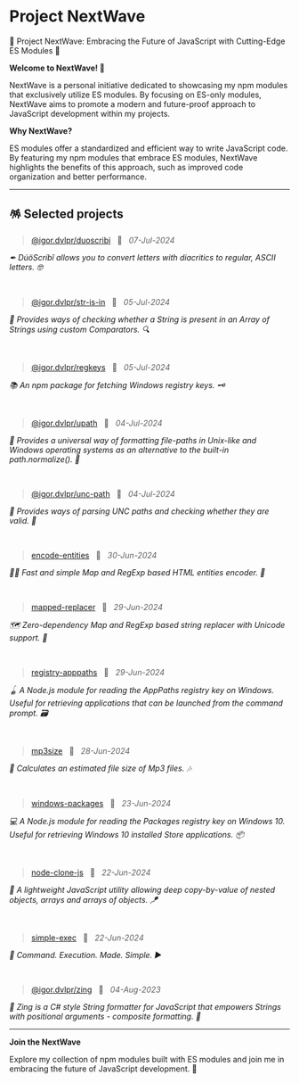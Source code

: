 # Project NextWave

🌊 Project NextWave: Embracing the Future of JavaScript with Cutting-Edge ES Modules 🚀

**Welcome to NextWave! 🌊**

NextWave is a personal initiative dedicated to showcasing my npm modules that exclusively utilize ES modules. By focusing on ES-only modules, NextWave aims to promote a modern and future-proof approach to JavaScript development within my projects.

**Why NextWave?**

ES modules offer a standardized and efficient way to write JavaScript code. By featuring my npm modules that embrace ES modules, NextWave highlights the benefits of this approach, such as improved code organization and better performance.

---

## 🪅 Selected projects

> [@igor.dvlpr/duoscribi](https://www.npmjs.com/package/@igor.dvlpr/duoscribi) &nbsp; 📅 &nbsp; _07-Jul-2024_

_✒ DúöScríbî allows you to convert letters with diacritics to regular, ASCII letters. 🤓_

<br>

> [@igor.dvlpr/str-is-in](https://www.npmjs.com/package/@igor.dvlpr/str-is-in) &nbsp; 📅 &nbsp; _05-Jul-2024_

_🧵 Provides ways of checking whether a String is present in an Array of Strings using custom Comparators. 🔍_

<br>

> [@igor.dvlpr/regkeys](https://www.npmjs.com/package/@igor.dvlpr/regkeys) &nbsp; 📅 &nbsp; _05-Jul-2024_

_📚 An npm package for fetching Windows registry keys. 🗝_

<br>

> [@igor.dvlpr/upath](https://www.npmjs.com/package/@igor.dvlpr/upath) &nbsp; 📅 &nbsp; _04-Jul-2024_

_🎍 Provides a universal way of formatting file-paths in Unix-like and Windows operating systems as an alternative to the built-in path.normalize(). 🧬_

<br>

> [@igor.dvlpr/unc-path](https://www.npmjs.com/package/@igor.dvlpr/unc-path) &nbsp; 📅 &nbsp; _04-Jul-2024_

_🥽 Provides ways of parsing UNC paths and checking whether they are valid. 🎱_

<br>

> [encode-entities](https://www.npmjs.com/package/encode-entities) &nbsp; 📅 &nbsp; _30-Jun-2024_

_🏃‍♂️ Fast and simple Map and RegExp based HTML entities encoder. 🍁_

<br>

> [mapped-replacer](https://www.npmjs.com/package/mapped-replacer) &nbsp; 📅 &nbsp; _29-Jun-2024_

_🗺 Zero-dependency Map and RegExp based string replacer with Unicode support. 🍁_

<br>

> [registry-apppaths](https://www.npmjs.com/package/registry-apppaths) &nbsp; 📅 &nbsp; _29-Jun-2024_

_🪀 A Node.js module for reading the AppPaths registry key on Windows. Useful for retrieving applications that can be launched from the command prompt. 🗃_

<br>

> [mp3size](https://www.npmjs.com/package/mp3size) &nbsp; 📅 &nbsp; _28-Jun-2024_

_🧮 Calculates an estimated file size of Mp3 files. 🎶_

<br>

> [windows-packages](https://www.npmjs.com/package/windows-packages) &nbsp; 📅 &nbsp; _23-Jun-2024_

_💻 A Node.js module for reading the Packages registry key on Windows 10. Useful for retrieving Windows 10 installed Store applications. 📦_

<br>

> [node-clone-js](https://www.npmjs.com/package/node-clone-js) &nbsp; 📅 &nbsp; _22-Jun-2024_

_🧬 A lightweight JavaScript utility allowing deep copy-by-value of nested objects, arrays and arrays of objects. 🪁_

<br>

> [simple-exec](https://www.npmjs.com/package/simple-exec) &nbsp; 📅 &nbsp; _22-Jun-2024_

_🕺 Command. Execution. Made. Simple. ▶_

<br>

> [@igor.dvlpr/zing](https://www.npmjs.com/package/@igor.dvlpr/zing) &nbsp; 📅 &nbsp; _04-Aug-2023_

_🐌 Zing is a C# style String formatter for JavaScript that empowers Strings with positional arguments - composite formatting. 🚀_

---

**Join the NextWave**

Explore my collection of npm modules built with ES modules and join me in embracing the future of JavaScript development. 🌊

